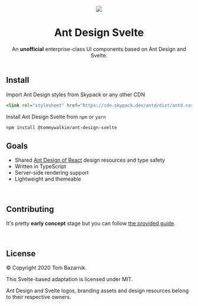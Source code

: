 <p align="center">
  <img src="https://raw.githubusercontent.com/tommywalkie/ant-design-svelte/main/demo/assets/fusion.png">
</p>




<h1 align="center">Ant Design Svelte</h1>

<div align="center">
     An <strong>unofficial</strong> enterprise-class UI components based on Ant Design and Svelte.
</div>
<br>

## Install

Import Ant Design styles from Skypack or any other CDN

```xml
<link rel="stylesheet" href="https://cdn.skypack.dev/antd/dist/antd.css">
```

Install Ant Design Svelte from `npm` or `yarn`

```bash
npm install @tommywalkie/ant-design-svelte
```



## Goals

- Shared [Ant Design of React](https://ant.design/docs/spec/introduce) design resources and type safety
- Written in TypeScript
- Server-side rendering support
- Lightweight and themeable

<br>

## Contributing

It's pretty **early concept** stage but you can follow [the provided guide](https://github.com/tommywalkie/ant-design-svelte/blob/master/CONTRIBUTING.md).

<br>

## License

© Copyright 2020 Tom Bazarnik.

This Svelte-based adaptation is licensed under MIT.

Ant Design and Svelte logos, branding assets and design resources belong to their respective owners.



